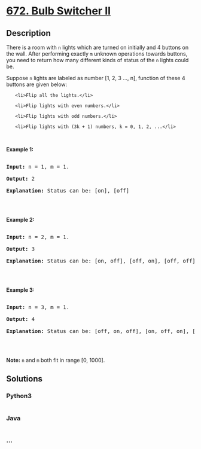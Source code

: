 # [672. Bulb Switcher II](https://leetcode.com/problems/bulb-switcher-ii)

## Description
<p>There is a room with <code>n</code> lights which are turned on initially and 4 buttons on the wall. After performing exactly <code>m</code> unknown operations towards buttons, you need to return how many different kinds of status of the <code>n</code> lights could be.</p>



<p>Suppose <code>n</code> lights are labeled as number [1, 2, 3 ..., n], function of these 4 buttons are given below:</p>



<ol>

	<li>Flip all the lights.</li>

	<li>Flip lights with even numbers.</li>

	<li>Flip lights with odd numbers.</li>

	<li>Flip lights with (3k + 1) numbers, k = 0, 1, 2, ...</li>

</ol>



<p>&nbsp;</p>



<p><b>Example 1:</b></p>



<pre>

<b>Input:</b> n = 1, m = 1.

<b>Output:</b> 2

<b>Explanation:</b> Status can be: [on], [off]

</pre>



<p>&nbsp;</p>



<p><b>Example 2:</b></p>



<pre>

<b>Input:</b> n = 2, m = 1.

<b>Output:</b> 3

<b>Explanation:</b> Status can be: [on, off], [off, on], [off, off]

</pre>



<p>&nbsp;</p>



<p><b>Example 3:</b></p>



<pre>

<b>Input:</b> n = 3, m = 1.

<b>Output:</b> 4

<b>Explanation:</b> Status can be: [off, on, off], [on, off, on], [off, off, off], [off, on, on].

</pre>



<p>&nbsp;</p>



<p><b>Note:</b> <code>n</code> and <code>m</code> both fit in range [0, 1000].</p>




## Solutions


<!-- tabs:start -->

### **Python3**

```python

```

### **Java**

```java

```

### **...**
```

```

<!-- tabs:end -->